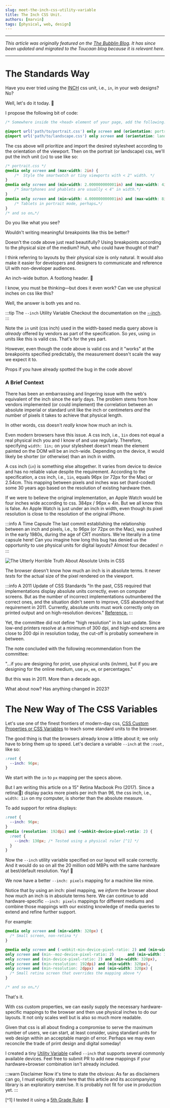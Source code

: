 ```yaml
---
slug: meet-the-inch-css-utility-variable
title: The Inch CSS Unit. 
authors: [marvin]
tags: [physical, web, design]
---
```



---

_This article was originally featured on the [The Bubblin Blog](https://bubblin.io/scrolls/blog). It has since been updated and migrated to the Toucaan blog because it is relevant here._

---

# The Standards Way

Have you ever tried using the [INCH](https://developer.mozilla.org/en-US/docs/Learn/CSS/Building_blocks/Values_and_units) css unit, i.e., `in`, in your web designs? No? 

Well, let's do it today. 🏁


I propose the following bit of code:

```css
/* Somewhere inside the <head> element of your page, add the following: */

@import url('path/to/portrait.css') only screen and (orientation: portrait);
@import url('path/to/landscape.css') only screen and (orientation: landscape);
```

<!--truncate-->

The css above will prioritize and import the desired stylesheet according to the orientation of the viewport. Then on the portrait (or landscape) css, we'll put the inch unit (`in`) to use like so:


```css
/* portrait.css */
@media only screen and (max-width: 2in) {
    /*  Style the smartwatch or tiny viewports with < 2" width. */
}
@media only screen and (min-width: 2.000000000001in) and (max-width: 4in) {
    /* Smartphones and phablets are usually < 4" in width.*/
}
@media only screen and (min-width: 4.000000000001in) and (max-width: 8in) {
    /* Tablets in portrait mode, perhaps…*/
}
/* and so on…*/

```
Do you like what you see? 

Wouldn't writing meaningful breakpoints like this be better? 

Doesn't the code above just read beautifully? Using breakpoints according to the physical size of the medium? Huh, who could have thought of that? 

I think referring to layouts by their physical size is only natural. It would also make it easier for developers and designers to communicate and reference UI with non-developer audiences. 

An inch-wide button. A footlong header. 🤠


I know, you must be thinking—but does it even work? Can we use physical inches on css like this? 

Well, the answer is both yes and no. 

:::tip The `--inch` Utility Variable
Checkout the documentation on the [--inch](./docs/typography/introduction#case-of-physical-units).
:::

Note the `in` unit (css inch) used in the width-based media query above is _already_ offered by vendors as part of the specification. So _yes_, using `in` units like this is valid css. That's for the yes part. 

However, even though the code above is valid css and it "works" at the breakpoints specified predictably, the measurement doesn't scale the way we expect it to. 

Props if you have already spotted the bug in the code above! 

### A Brief Context
There has been an embarrassing and lingering issue with the web's equivalent of the inch since the early days. The problem stems from how vendors implemented (or could implement) the correlation between an absolute imperial or standard unit like the inch or centimeters _and_ the number of pixels it takes to achieve that physical length. 

In other words, css doesn't _really_ know how much an inch is.

Even modern browsers have this issue. A css inch, i.e., `1in` does not equal a real physical inch you and I know of and use regularly. Therefore, specifying  `width: 1in;` on your stylesheet doesn't mean the element painted on the DOM will be an inch-wide. Depending on the device, it would likely be shorter (or otherwise) than an inch in width.

A css inch (`in`) is something else altogether. It varies from device to device and has no reliable value despite the requirement. According to the specification, a css inch, i.e., `1in`, equals 96px (or 72px for the Mac) or 2.54cm. This mapping between pixels and inches was set (hard-coded) some 30 years ago based on the resolution of existing hardware then.

If we were to believe the original implementation, an Apple Watch would be four inches wide according to css. 384px / 96px ≈ 4in. But we all know this is false. An Apple Watch is just under an inch in width, even though its pixel resolution is close to the resolution of the original iPhone. 

:::info A Time Capsule
The last commit establishing the relationship between an inch and pixels, i.e., to 96px (or 72px on the Mac), was pushed in the early 1980s, during the age of CRT monitors. We're literally in a time capsule here! Can you imagine how long this bug has denied us the opportunity to use physical units for digital layouts? Almost four decades! 🔥
:::

![The Utterly Horrible Truth About Absolute Units in CSS](./inch-moz.jpg)

The browser doesn't know how much an inch is in absolute terms. It never _tests_ for the actual size of the pixel rendered on the viewport. 

:::info  A 2011 Update of CSS Standards
"In the past, CSS required that implementations display absolute units correctly, even on computer screens. But as the number of incorrect implementations outnumbered the correct ones, and the situation didn't seem to improve, CSS abandoned that requirement in 2011. Currently, absolute units must work correctly only on printed output and on high-resolution devices." [Reference.](https://www.w3.org/Style/Examples/007/units.en.html)
:::

Yet, the committee did not define "high resolution" in its last update. Since low-end printers resolve at a minimum of 300 dpi, and high-end screens are close to 200 dpi in resolution today, the cut-off is probably somewhere in between. 

The note concluded with the following recommendation from the committee: 

"…if you are designing for print, use physical units (in/mm), but if you are designing for the online medium, use `px`, `em`, or percentages." 

But this was in 2011. More than a decade ago. 

What about now? Has anything changed in 2023?


# The New Way of The CSS Variables

Let's use one of the finest frontiers of modern-day css, [CSS Custom Properties or CSS Variables](https://developer.mozilla.org/en-US/docs/Web/CSS/Using_CSS_custom_properties) to teach some standard units to the browser. 

The good thing is that the browsers already know a little about it; we only have to bring them up to speed. Let's declare a variable `--inch` at the `:root,` like so:

```css
:root {
  --inch: 96px;
}
```
We start with the `in` to `px` mapping per the specs above. 

But I am writing this article on a 15" Retina Macbook Pro (2017). Since a retina(😬) display packs more pixels per inch than 96, the css inch, i.e., `width: 1in` on my computer, is shorter than the absolute measure. 

To add support for retina displays:

```css
:root {
  --inch: 96px;
}
@media (resolution: 192dpi) and (-webkit-device-pixel-ratio: 2) {
  :root {
    --inch: 130px; /* Tested using a physical ruler [^1] */
  }
}
```

Now the `--inch` utility variable specified on our layout will scale correctly. And it would do so on all the 20 million odd MBPs with the same hardware at best/default resolution. Yay! 🥳

We now have a better `--inch: pixels` mapping for a machine like mine. 

Notice that by using an inch: pixel mapping, we _inform_ the browser about how much an inch is in absolute terms here. We can continue to add hardware-specific `--inch: pixels` mappings for different mediums and combine those mappings with our existing knowledge of media queries to extend and refine further support.

For example:
```css
@media only screen and (min-width: 320px) {
  /* Small screen, non-retina */
}

@media only screen and (-webkit-min-device-pixel-ratio: 2) and (min-width: 320px), 
only screen and (min--moz-device-pixel-ratio: 2)      and (min-width: 320px),
only screen and (min-device-pixel-ratio: 2) and (min-width: 320px),
only screen and (min-resolution: 192dpi) and (min-width: 320px),
only screen and (min-resolution: 2dppx)  and (min-width: 320px) { 
  /* Small retina screen that overrides the mapping above */
}

/* and so on…*/
```

That's it. 

With css custom properties, we can easily supply the necessary hardware-specific mappings to the browser and then use physical inches to do our layouts. It not only scales well but is also so much more readable.

Given that css is all about finding a compromise to serve the maximum number of users, we can start, at least consider, using standard units for web design within an acceptable margin of error. Perhaps we may even reconcile the trade of print design and digital someday! 

I created a tiny [Utility Variable](https://github.com/Toucaan/--inch) called `--inch` that supports several commonly available devices. Feel free to submit PR to add new mappings if your hardware+browser combination isn't already included.

:::warn Disclaimer
Now it's time to state the obvious: As far as disclaimers can go, I must explicitly state here that this article and its accompanying library is an exploratory exercise. It is probably not fit for use in production yet. 
:::

[^1] I tested it using a [5th Grade Ruler](https://www.amazon.com/hand2mind-Flexible-Safe-T-Plastic-Beginner/dp/B01J8K0ZS4/ref=asc_df_B01J8K0ZS4/). 🥳

